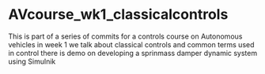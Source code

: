 # AVcourse_wk1_classicalcontrols
This is part of a series of commits for a controls course on Autonomous vehicles
in week 1 we talk about classical controls and common terms used in control
there is demo on developing a sprinmass damper dynamic system using Simulnik
